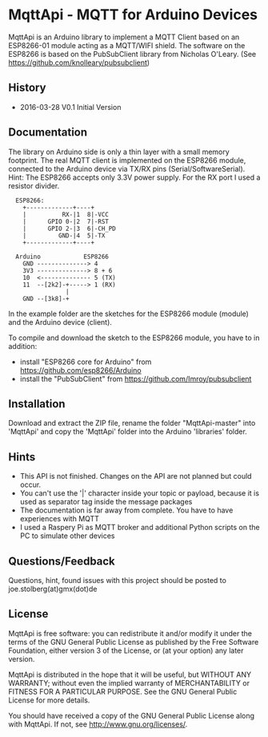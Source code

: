 # MqttApi - MQTT for Arduino Devices

MqttApi is an Arduino library to implement a MQTT Client based on an ESP8266-01 module
acting as a MQTT/WIFI shield. The software on the ESP8266 is based on the 
PubSubClient library from Nicholas O'Leary.
(See https://github.com/knolleary/pubsubclient)


## History
- 2016-03-28  V0.1  Initial Version


## Documentation
The library on Arduino side is only a thin layer with a small memory footprint.
The real MQTT client is implemented on the ESP8266 module, connected to the Arduino
device via TX/RX pins (Serial/SoftwareSerial).
Hint: The ESP8266 accepts only 3.3V power supply. For the RX port I used a resistor divider.

```
  ESP8266:
    +-------------+----+
    |          RX-|1  8|-VCC
    |      GPIO 0-|2  7|-RST
    |      GPIO 2-|3  6|-CH_PD
    |         GND-|4  5|-TX 
    +-------------+----+

  Arduino            ESP8266
    GND --------------> 4
    3V3 --------------> 8 + 6
    10  <-------------- 5 (TX)
    11  --[2k2]-+-----> 1 (RX)
                | 
    GND --[3k8]-+    
```
  
In the example folder are the sketches for the ESP8266 module (module) and the Arduino device (client).

To compile and download the sketch to the ESP8266 module, you have to in addition:
 - install "ESP8266 core for Arduino" from https://github.com/esp8266/Arduino
 - install the "PubSubClient" from https://github.com/Imroy/pubsubclient


## Installation
Download and extract the ZIP file, rename the folder "MqttApi-master" into 'MqttApi' and copy the 'MqttApi' folder 
into the Arduino 'libraries' folder.


## Hints
- This API is not finished. Changes on the API are not planned but could occur.
- You can't use the '|' character inside your topic or payload, because it is used as separator tag inside the message packages
- The documentation is far away from complete. You have to have experiences with MQTT
- I used a Raspery Pi as MQTT broker and additional Python scripts on the PC to simulate other devices


## Questions/Feedback
Questions, hint, found issues with this project should be posted to joe.stolberg(at)gmx(dot)de

## License
MqttApi is free software: you can redistribute it and/or modify
it under the terms of the GNU General Public License as published by
the Free Software Foundation, either version 3 of the License, or
(at your option) any later version.

MqttApi is distributed in the hope that it will be useful,
but WITHOUT ANY WARRANTY; without even the implied warranty of
MERCHANTABILITY or FITNESS FOR A PARTICULAR PURPOSE.  See the
GNU General Public License for more details.

You should have received a copy of the GNU General Public License
along with MqttApi.  If not, see <http://www.gnu.org/licenses/>.






